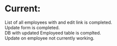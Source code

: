 # Current:

List of all employees with and edit link is completed. <br>
Update form is completed.<br>
DB with updated Employeed table is complted.<br>
Update on employee not currently working.<br>
